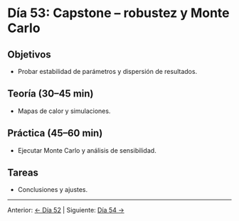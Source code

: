 # Día 53: Capstone – robustez y Monte Carlo

## Objetivos
- Probar estabilidad de parámetros y dispersión de resultados.

## Teoría (30–45 min)
- Mapas de calor y simulaciones.

## Práctica (45–60 min)
- Ejecutar Monte Carlo y análisis de sensibilidad.

## Tareas
- Conclusiones y ajustes.

---
Anterior: [← Día 52](Dia_52.md) | Siguiente: [Día 54 →](Dia_54.md)
